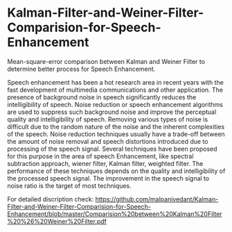# Kalman-Filter-and-Weiner-Filter-Comparision-for-Speech-Enhancement
Mean-square-error comparison between Kalman and Weiner Filter to determine better process for Speech Enhancement.


Speech enhancement has been a hot research area in recent years with the fast development
of multimedia communications and other application. The presence of background noise in
speech significantly reduces the intelligibility of speech. Noise reduction or speech
enhancement algorithms are used to suppress such background noise and improve the
perceptual quality and intelligibility of speech. Removing various types of noise is difficult
due to the random nature of the noise and the inherent complexities of the speech. Noise
reduction techniques usually have a trade-off between the amount of noise removal and
speech distortions introduced due to processing of the speech signal. Several techniques have
been proposed for this purpose in the area of speech Enhancement, like spectral subtraction
approach, wiener filter, Kalman filter, weighted filter. The performance of these techniques
depends on the quality and intelligibility of the processed speech signal. The improvement in
the speech signal to noise ratio is the target of most techniques.


For detailed discription check:
https://github.com/malpanivedant/Kalman-Filter-and-Weiner-Filter-Comparision-for-Speech-Enhancement/blob/master/Comparision%20between%20Kalman%20Filter%20%26%20Weiner%20Filter.pdf
